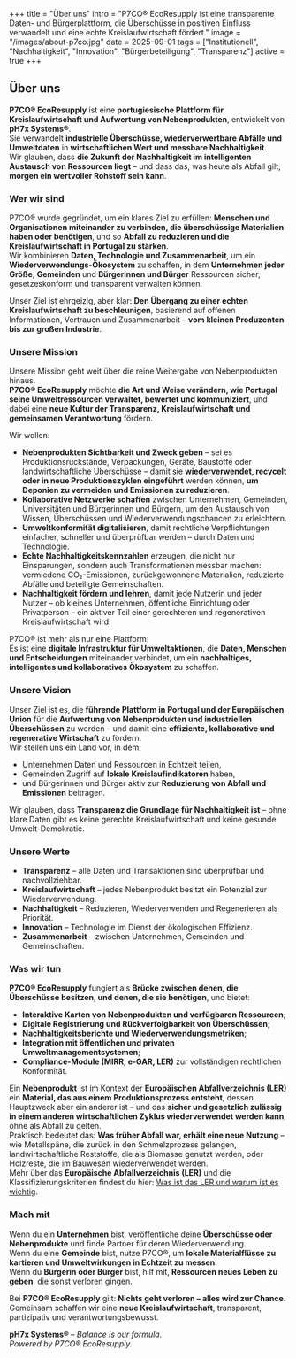 +++
title = "Über uns"
intro = "P7CO® EcoResupply ist eine transparente Daten- und Bürgerplattform, die Überschüsse in positiven Einfluss verwandelt und eine echte Kreislaufwirtschaft fördert."
image = "/images/about-p7co.jpg"
date = 2025-09-01
tags = ["Institutionell", "Nachhaltigkeit", "Innovation", "Bürgerbeteiligung", "Transparenz"]
active = true
+++

## Über uns

**P7CO® EcoResupply** ist eine **portugiesische Plattform für Kreislaufwirtschaft und Aufwertung von Nebenprodukten**, entwickelt von **pH7x Systems®**.  
Sie verwandelt **industrielle Überschüsse, wiederverwertbare Abfälle und Umweltdaten** in **wirtschaftlichen Wert und messbare Nachhaltigkeit**.  
Wir glauben, dass **die Zukunft der Nachhaltigkeit im intelligenten Austausch von Ressourcen liegt** – und dass das, was heute als Abfall gilt, **morgen ein wertvoller Rohstoff sein kann**.

### Wer wir sind
P7CO® wurde gegründet, um ein klares Ziel zu erfüllen: **Menschen und Organisationen miteinander zu verbinden, die überschüssige Materialien haben oder benötigen**, und so **Abfall zu reduzieren und die Kreislaufwirtschaft in Portugal zu stärken**.  
Wir kombinieren **Daten, Technologie und Zusammenarbeit**, um ein **Wiederverwendungs-Ökosystem** zu schaffen, in dem **Unternehmen jeder Größe**, **Gemeinden** und **Bürgerinnen und Bürger** Ressourcen sicher, gesetzeskonform und transparent verwalten können.  

Unser Ziel ist ehrgeizig, aber klar: **Den Übergang zu einer echten Kreislaufwirtschaft zu beschleunigen**, basierend auf offenen Informationen, Vertrauen und Zusammenarbeit – **vom kleinen Produzenten bis zur großen Industrie**.

### Unsere Mission
Unsere Mission geht weit über die reine Weitergabe von Nebenprodukten hinaus.  
**P7CO® EcoResupply** möchte **die Art und Weise verändern, wie Portugal seine Umweltressourcen verwaltet, bewertet und kommuniziert**, und dabei eine **neue Kultur der Transparenz, Kreislaufwirtschaft und gemeinsamen Verantwortung** fördern.  

Wir wollen:
- **Nebenprodukten Sichtbarkeit und Zweck geben** – sei es Produktionsrückstände, Verpackungen, Geräte, Baustoffe oder landwirtschaftliche Überschüsse – damit sie **wiederverwendet, recycelt oder in neue Produktionszyklen eingeführt** werden können, **um Deponien zu vermeiden und Emissionen zu reduzieren**.  
- **Kollaborative Netzwerke schaffen** zwischen Unternehmen, Gemeinden, Universitäten und Bürgerinnen und Bürgern, um den Austausch von Wissen, Überschüssen und Wiederverwendungschancen zu erleichtern.  
- **Umweltkonformität digitalisieren**, damit rechtliche Verpflichtungen einfacher, schneller und überprüfbar werden – durch Daten und Technologie.  
- **Echte Nachhaltigkeitskennzahlen** erzeugen, die nicht nur Einsparungen, sondern auch Transformationen messbar machen: vermiedene CO₂-Emissionen, zurückgewonnene Materialien, reduzierte Abfälle und beteiligte Gemeinschaften.  
- **Nachhaltigkeit fördern und lehren**, damit jede Nutzerin und jeder Nutzer – ob kleines Unternehmen, öffentliche Einrichtung oder Privatperson – ein aktiver Teil einer gerechteren und regenerativen Kreislaufwirtschaft wird.

P7CO® ist mehr als nur eine Plattform:  
Es ist eine **digitale Infrastruktur für Umweltaktionen**, die **Daten, Menschen und Entscheidungen** miteinander verbindet, um ein **nachhaltiges, intelligentes und kollaboratives Ökosystem** zu schaffen.

### Unsere Vision
Unser Ziel ist es, die **führende Plattform in Portugal und der Europäischen Union** für die **Aufwertung von Nebenprodukten und industriellen Überschüssen** zu werden – und damit eine **effiziente, kollaborative und regenerative Wirtschaft** zu fördern.  
Wir stellen uns ein Land vor, in dem:
- Unternehmen Daten und Ressourcen in Echtzeit teilen,  
- Gemeinden Zugriff auf **lokale Kreislaufindikatoren** haben,  
- und Bürgerinnen und Bürger aktiv zur **Reduzierung von Abfall und Emissionen** beitragen.

Wir glauben, dass **Transparenz die Grundlage für Nachhaltigkeit ist** – ohne klare Daten gibt es keine gerechte Kreislaufwirtschaft und keine gesunde Umwelt-Demokratie.

### Unsere Werte
- **Transparenz** – alle Daten und Transaktionen sind überprüfbar und nachvollziehbar.  
- **Kreislaufwirtschaft** – jedes Nebenprodukt besitzt ein Potenzial zur Wiederverwendung.  
- **Nachhaltigkeit** – Reduzieren, Wiederverwenden und Regenerieren als Priorität.  
- **Innovation** – Technologie im Dienst der ökologischen Effizienz.  
- **Zusammenarbeit** – zwischen Unternehmen, Gemeinden und Gemeinschaften.  

### Was wir tun
**P7CO® EcoResupply** fungiert als **Brücke zwischen denen, die Überschüsse besitzen, und denen, die sie benötigen**, und bietet:
- **Interaktive Karten von Nebenprodukten und verfügbaren Ressourcen**;  
- **Digitale Registrierung und Rückverfolgbarkeit von Überschüssen**;  
- **Nachhaltigkeitsberichte und Wiederverwendungsmetriken**;  
- **Integration mit öffentlichen und privaten Umweltmanagementsystemen**;  
- **Compliance-Module (MIRR, e-GAR, LER)** zur vollständigen rechtlichen Konformität.

Ein **Nebenprodukt** ist im Kontext der **Europäischen Abfallverzeichnis (LER)** ein **Material, das aus einem Produktionsprozess entsteht**, dessen Hauptzweck aber ein anderer ist – und das **sicher und gesetzlich zulässig in einem anderen wirtschaftlichen Zyklus wiederverwendet werden kann**, ohne als Abfall zu gelten.  
Praktisch bedeutet das: **Was früher Abfall war, erhält eine neue Nutzung** – wie Metallspäne, die zurück in den Schmelzprozess gelangen, landwirtschaftliche Reststoffe, die als Biomasse genutzt werden, oder Holzreste, die im Bauwesen wiederverwendet werden.  
Mehr über das **Europäische Abfallverzeichnis (LER)** und die Klassifizierungskriterien findest du hier: [Was ist das LER und warum ist es wichtig](/de/blog/detalhe/c-ler).

### Mach mit
Wenn du ein **Unternehmen** bist, veröffentliche deine **Überschüsse oder Nebenprodukte** und finde Partner für deren Wiederverwendung.  
Wenn du eine **Gemeinde** bist, nutze P7CO®, um **lokale Materialflüsse zu kartieren und Umweltwirkungen in Echtzeit zu messen**.  
Wenn du **Bürgerin oder Bürger** bist, hilf mit, **Ressourcen neues Leben zu geben**, die sonst verloren gingen.

Bei **P7CO® EcoResupply** gilt: **Nichts geht verloren – alles wird zur Chance.**  
Gemeinsam schaffen wir eine **neue Kreislaufwirtschaft**, transparent, partizipativ und verantwortungsbewusst.

**pH7x Systems®** – *Balance is our formula.*  
*Powered by P7CO® EcoResupply.*
